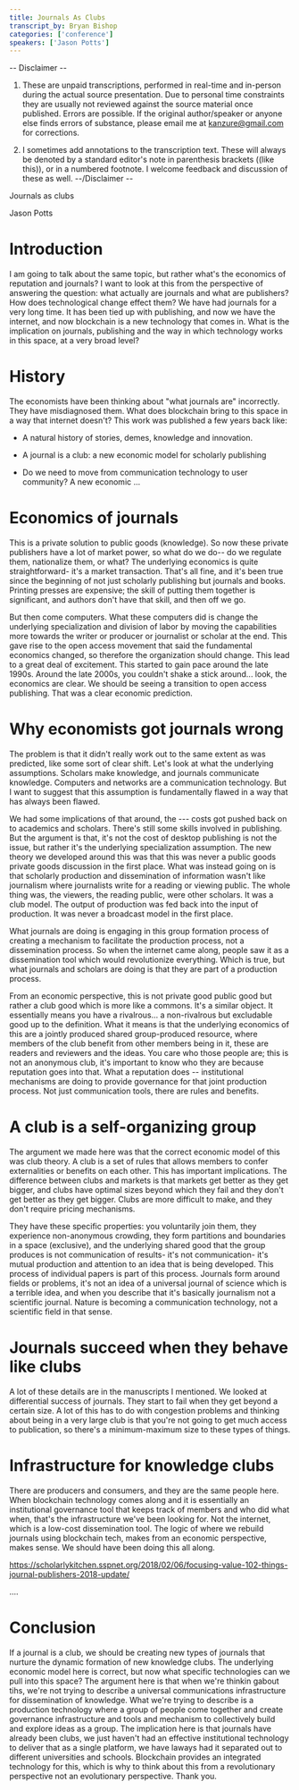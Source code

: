 ```yaml
---
title: Journals As Clubs
transcript_by: Bryan Bishop
categories: ['conference']
speakers: ['Jason Potts']
---
```


-- Disclaimer --
1.  These are unpaid transcriptions, performed in real-time and in-person during the actual source presentation. Due to personal time constraints they are usually not reviewed against the source material once published. Errors are possible. If the original author/speaker or anyone else finds errors of substance, please email me at kanzure@gmail.com for corrections.

2.  I sometimes add annotations to the transcription text. These will always be denoted by a standard editor's note in parenthesis brackets ((like this)), or in a numbered footnote. I welcome feedback and discussion of these as well.
--/Disclaimer --

Journals as clubs

Jason Potts

# Introduction

I am going to talk about the same topic, but rather what's the economics of reputation and journals? I want to look at this from the perspective of answering the question: what actually are journals and what are publishers? How does technological change effect them? We have had journals for a very long time. It has been tied up with publishing, and now we have the internet, and now blockchain is a new technology that comes in. What is the implication on journals, publishing and the way in which technology works in this space, at a very broad level?

# History

The economists have been thinking about "what journals are" incorrectly. They have misdiagnosed them. What does blockchain bring to this space in a way that internet doesn't? This work was published a few years back like:

* A natural history of stories, demes, knowledge and innovation.

* A journal is a club: a new economic model for scholarly publishing

* Do we need to move from communication technology to user community? A new economic ...

# Economics of journals

This is a private solution to public goods (knowledge). So now these private publishers have a lot of market power, so what do we do-- do we regulate them, nationalize them, or what? The underlying economics is quite straightforward- it's a market transaction. That's all fine, and it's been true since the beginning of not just scholarly publishing but journals and books. Printing presses are expensive; the skill of putting them together is significant, and authors don't have that skill, and then off we go.

But then come computers. What these computers did is change the underlying specialization and division of labor by moving the capabilities more towards the writer or producer or journalist or scholar at the end. This gave rise to the open access movement that said the fundamental economics changed, so therefore the organization should change. This lead to a great deal of excitement. This started to gain pace around the late 1990s. Around the late 2000s, you couldn't shake a stick around... look, the economics are clear. We should be seeing a transition to open access publishing. That was a clear economic prediction.

# Why economists got journals wrong

The problem is that it didn't really work out to the same extent as was predicted, like some sort of clear shift. Let's look at what the underlying assumptions. Scholars make knowledge, and journals communicate knowledge. Computers and networks are a communication technology. But I want to suggest that this assumption is fundamentally flawed in a way that has always been flawed.

We had some implications of that around, the --- costs got pushed back on to academics and scholars. There's still some skills involved in publishing. But the argument is that, it's not the cost of desktop publishing is not the issue, but rather it's the underlying specialization assumption. The new theory we developed around this was that this was never a public goods private goods discussion in the first place. What was instead going on is that scholarly production and dissemination of information wasn't like journalism where journalists write for a reading or viewing public. The whole thing was, the viewers, the reading public, were other scholars. It was a club model. The output of production was fed back into the input of production. It was never a broadcast model in the first place.

What journals are doing is engaging in this group formation process of creating a mechanism to facilitate the production process, not a dissemination process. So when the internet came along, people saw it as a dissemination tool which would revolutionize everything. Which is true, but what journals and scholars are doing is that they are part of a production process.

From an economic perspective, this is not private good public good but rather a club good which is more like a commons. It's a similar object. It essentially means you have a rivalrous... a non-rivalrous but excludable good up to the definition. What it means is that the underlying economics of this are a jointly produced shared group-produced resource, where members of the club benefit from other members being in it, these are readers and reviewers and the ideas. You care who those people are; this is not an anonymous club, it's important to know who they are because reputation goes into that. What a reputation does -- institutional mechanisms are doing to provide governance for that joint production process. Not just communication tools, there are rules and benefits.

# A club is a self-organizing group

The argument we made here was that the correct economic model of this was club theory. A club is a set of rules that allows members to confer externalities or benefits on each other. This has important implications. The difference between clubs and markets is that markets get better as they get bigger, and clubs have optimal sizes beyond which they fail and they don't get better as they get bigger. Clubs are more difficult to make, and they don't require pricing mechanisms.

They have these specific properties: you voluntarily join them, they experience non-anonymous crowding, they form partitions and boundaries in a space (exclusive), and the underlying shared good that the group produces is not communication of results- it's not communication- it's mutual production and attention to an idea that is being developed. This process of individual papers is part of this process. Journals form around fields or problems, it's not an idea of a universal journal of science which is a terrible idea, and when you describe that it's basically journalism not a scientific journal. Nature is becoming a communication technology, not a scientific field in that sense.

# Journals succeed when they behave like clubs

A lot of these details are in the manuscripts I mentioned. We looked at differential success of journals. They start to fail when they get beyond a certain size. A lot of this has to do with congestion problems and thinking about being in a very large club is that you're not going to get much access to publication, so there's a minimum-maximum size to these types of things.

# Infrastructure for knowledge clubs

There are producers and consumers, and they are the same people here. When blockchain technology comes along and it is essentially an institutional governance tool that keeps track of members and who did what when, that's the infrastructure we've been looking for. Not the internet, which is a low-cost dissemination tool. The logic of where we rebuild journals using blockchain tech, makes from an economic perspective, makes sense. We should have been doing this all along.

<https://scholarlykitchen.sspnet.org/2018/02/06/focusing-value-102-things-journal-publishers-2018-update/>

....

# Conclusion

If a journal is a club, we should be creating new types of journals that nurture the dynamic formation of new knowledge clubs. The underlying economic model here is correct, but now what specific technologies can we pull into this space? The argument here is that when we're thinkin gabout tihs, we're not trying to describe a universal communications infrastructure for dissemination of knowledge. What we're trying to describe is a production technology where a group of people come together and create governance infrastructure and tools and mechanism to collectively build and explore ideas as a group. The implication here is that journals have already been clubs, we just haven't had an effective institutional technology to deliver that as a single platform, we have laways had it separated out to different universities and schools. Blockchain provides an integrated technology for this, which is why to think about this from a revolutionary perspective not an evolutionary perspective. Thank you.


